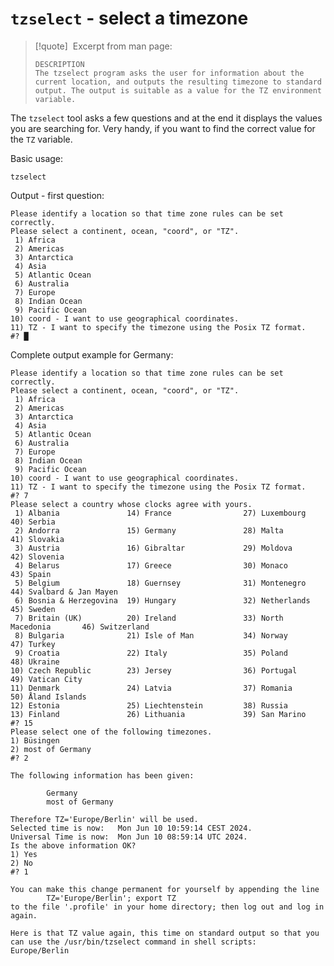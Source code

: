 # `tzselect` - select a timezone

> [!quote] &nbsp;Excerpt from man page:
> 
> ```
> DESCRIPTION
> The tzselect program asks the user for information about the current location, and outputs the resulting timezone to standard output. The output is suitable as a value for the TZ environment variable.
> ```

The `tzselect` tool asks a few questions and at the end it displays the values you are searching for. Very handy, if you want to find the correct value for the `TZ` variable.

Basic usage:
```
tzselect
```

Output - first question:
```
Please identify a location so that time zone rules can be set correctly.
Please select a continent, ocean, "coord", or "TZ".
 1) Africa
 2) Americas
 3) Antarctica
 4) Asia
 5) Atlantic Ocean
 6) Australia
 7) Europe
 8) Indian Ocean
 9) Pacific Ocean
10) coord - I want to use geographical coordinates.
11) TZ - I want to specify the timezone using the Posix TZ format.
#? █
```

Complete output example for Germany:
```
Please identify a location so that time zone rules can be set correctly.
Please select a continent, ocean, "coord", or "TZ".
 1) Africa
 2) Americas
 3) Antarctica
 4) Asia
 5) Atlantic Ocean
 6) Australia
 7) Europe
 8) Indian Ocean
 9) Pacific Ocean
10) coord - I want to use geographical coordinates.
11) TZ - I want to specify the timezone using the Posix TZ format.
#? 7
Please select a country whose clocks agree with yours.
 1) Albania               14) France                27) Luxembourg            40) Serbia
 2) Andorra               15) Germany               28) Malta                 41) Slovakia
 3) Austria               16) Gibraltar             29) Moldova               42) Slovenia
 4) Belarus               17) Greece                30) Monaco                43) Spain
 5) Belgium               18) Guernsey              31) Montenegro            44) Svalbard & Jan Mayen
 6) Bosnia & Herzegovina  19) Hungary               32) Netherlands           45) Sweden
 7) Britain (UK)          20) Ireland               33) North Macedonia       46) Switzerland
 8) Bulgaria              21) Isle of Man           34) Norway                47) Turkey
 9) Croatia               22) Italy                 35) Poland                48) Ukraine
10) Czech Republic        23) Jersey                36) Portugal              49) Vatican City
11) Denmark               24) Latvia                37) Romania               50) Åland Islands
12) Estonia               25) Liechtenstein         38) Russia
13) Finland               26) Lithuania             39) San Marino
#? 15
Please select one of the following timezones.
1) Büsingen
2) most of Germany
#? 2

The following information has been given:

        Germany
        most of Germany

Therefore TZ='Europe/Berlin' will be used.
Selected time is now:   Mon Jun 10 10:59:14 CEST 2024.
Universal Time is now:  Mon Jun 10 08:59:14 UTC 2024.
Is the above information OK?
1) Yes
2) No
#? 1

You can make this change permanent for yourself by appending the line
        TZ='Europe/Berlin'; export TZ
to the file '.profile' in your home directory; then log out and log in again.

Here is that TZ value again, this time on standard output so that you
can use the /usr/bin/tzselect command in shell scripts:
Europe/Berlin
```
